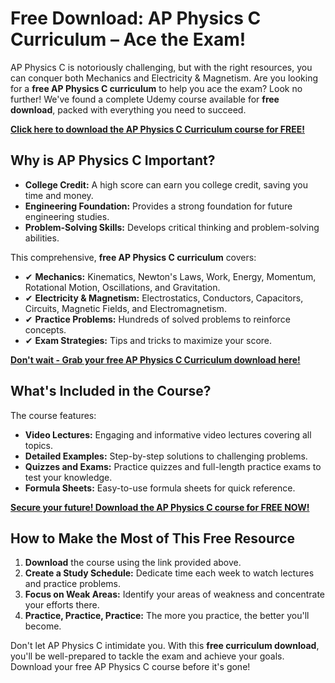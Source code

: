 # Free Download: AP Physics C Curriculum – Ace the Exam!

AP Physics C is notoriously challenging, but with the right resources, you can conquer both Mechanics and Electricity & Magnetism. Are you looking for a **free AP Physics C curriculum** to help you ace the exam? Look no further! We've found a complete Udemy course available for **free download**, packed with everything you need to succeed.

[**Click here to download the AP Physics C Curriculum course for FREE!**](https://udemywork.com/ap-physics-c-curriculum)

## Why is AP Physics C Important?

*   **College Credit:** A high score can earn you college credit, saving you time and money.
*   **Engineering Foundation:** Provides a strong foundation for future engineering studies.
*   **Problem-Solving Skills:** Develops critical thinking and problem-solving abilities.

This comprehensive, **free AP Physics C curriculum** covers:

*   ✔ **Mechanics:** Kinematics, Newton's Laws, Work, Energy, Momentum, Rotational Motion, Oscillations, and Gravitation.
*   ✔ **Electricity & Magnetism:** Electrostatics, Conductors, Capacitors, Circuits, Magnetic Fields, and Electromagnetism.
*   ✔ **Practice Problems:** Hundreds of solved problems to reinforce concepts.
*   ✔ **Exam Strategies:** Tips and tricks to maximize your score.

[**Don't wait - Grab your free AP Physics C Curriculum download here!**](https://udemywork.com/ap-physics-c-curriculum)

## What's Included in the Course?

The course features:

*   **Video Lectures:** Engaging and informative video lectures covering all topics.
*   **Detailed Examples:** Step-by-step solutions to challenging problems.
*   **Quizzes and Exams:** Practice quizzes and full-length practice exams to test your knowledge.
*   **Formula Sheets:** Easy-to-use formula sheets for quick reference.

[**Secure your future! Download the AP Physics C course for FREE NOW!**](https://udemywork.com/ap-physics-c-curriculum)

## How to Make the Most of This Free Resource

1.  **Download** the course using the link provided above.
2.  **Create a Study Schedule:** Dedicate time each week to watch lectures and practice problems.
3.  **Focus on Weak Areas:** Identify your areas of weakness and concentrate your efforts there.
4.  **Practice, Practice, Practice:** The more you practice, the better you'll become.

Don't let AP Physics C intimidate you. With this **free curriculum download**, you'll be well-prepared to tackle the exam and achieve your goals. Download your free AP Physics C course before it's gone!
